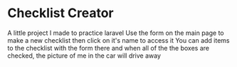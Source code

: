 <h1>Checklist Creator</h1>
A little project I made to practice laravel  
Use the form on the main page to make a new checklist then click on it's name to access it  
You can add items to the checklist with the form there and when all of the the boxes are checked, the picture of me in the car will drive away
